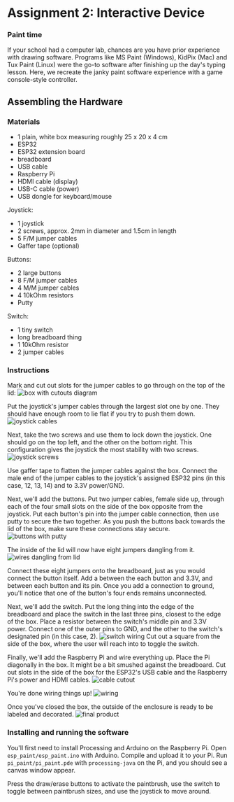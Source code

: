 # Assignment 2: Interactive Device

### Paint time

If your school had a computer lab, chances are you have prior experience with drawing software.
Programs like MS Paint (Windows), KidPix (Mac) and Tux Paint (Linux) were the go-to software after finishing up the day's typing lesson.
Here, we recreate the janky paint software experience with a game console-style controller. 


## Assembling the Hardware

### Materials

- 1 plain, white box measuring roughly 25 x 20 x 4 cm
- ESP32
- ESP32 extension board
- breadboard
- USB cable
- Raspberry Pi
- HDMI cable (display)
- USB-C cable (power)
- USB dongle for keyboard/mouse

Joystick:
- 1 joystick
- 2 screws, approx. 2mm in diameter and 1.5cm in length
- 5 F/M jumper cables
- Gaffer tape (optional)

Buttons:
- 2 large buttons
- 8 F/M jumper cables
- 4 M/M jumper cables
- 4 10kOhm resistors
- Putty

Switch:
- 1 tiny switch
- long breadboard thing
- 1 10kOhm resistor
- 2 jumper cables

### Instructions

Mark and cut out slots for the jumper cables to go through on the top of the lid:
![box with cutouts diagram](img/box_lid_cutouts.png)

Put the joystick's jumper cables through the largest slot one by one. They should have enough room to lie flat if you try to push them down.
![joystick cables](img/jumper_cutout.jpg)

Next, take the two screws and use them to lock down the joystick. One should go on the top left, and the other on the bottom right. 
This configuration gives the joystick the most stability with two screws.
![joystick screws](img/joystick_screw.jpg)

Use gaffer tape to flatten the jumper cables against the box. 
Connect the male end of the jumper cables to the joystick's assigned ESP32 pins (in this case, 12, 13, 14) and to 3.3V power/GND.

Next, we'll add the buttons. 
Put two jumper cables, female side up, through each of the four small slots on the side of the box opposite from the joystick.
Put each button's pin into the jumper cable connection, then use putty to secure the two together.
As you push the buttons back towards the lid of the box, make sure these connections stay secure.
![buttons with putty](img/button_putty.jpg)

The inside of the lid will now have eight jumpers dangling from it.
![wires dangling from lid](img/button_jumpers.jpg)

Connect these eight jumpers onto the breadboard, just as you would connect the button itself. 
Add a between the each button and 3.3V, and between each button and its pin. 
Once you add a connection to ground, you'll notice that one of the button's four ends remains unconnected.

Next, we'll add the switch. 
Put the long thing into the edge of the breadboard and place the switch in the last three pins, closest to the edge of the box.
Place a resistor between the switch's middle pin and 3.3V power. 
Connect one of the outer pins to GND, and the other to the switch's designated pin (in this case, 2).
![switch wiring](img/switch.jpg)
Cut out a square from the side of the box, where the user will reach into to toggle the switch.

Finally, we'll add the Raspberry Pi and wire everything up. 
Place the Pi diagonally in the box. It might be a bit smushed against the breadboard.
Cut out slots in the side of the box for the ESP32's USB cable and the Raspberry Pi's power and HDMI cables.
![cable cutout](img/cable_cutout.jpg)

You're done wiring things up!
![wiring](img/final_inside.jpg)

Once you've closed the box, the outside of the enclosure is ready to be labeled and decorated.
![final product](img/final_outside.jpg) 


### Installing and running the software

You'll first need to install Processing and Arduino on the Raspberry Pi. 
Open `esp_paint/esp_paint.ino` with Arduino. Compile and upload it to your Pi.
Run `pi_paint/pi_paint.pde` with `processing-java` on the Pi, and you should see a canvas window appear. 

Press the draw/erase buttons to activate the paintbrush, use the switch to toggle between paintbrush sizes, and use the joystick to move around.
